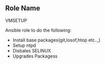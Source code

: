 ## Role Name

VMSETUP

Ansible role to do the following:

- Install base packages(git,losof,htop etc..,)
- Setup ntpd 
- Disbales SELINUX
- Upgrades Packagess